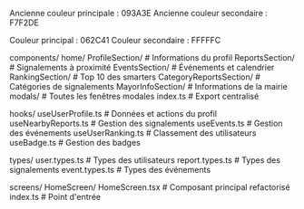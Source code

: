 Ancienne couleur principale : 093A3E
Ancienne couleur secondaire : F7F2DE

Couleur principal : 062C41
Couleur secondaire : FFFFFC

components/
  home/
    ProfileSection/      # Informations du profil
    ReportsSection/      # Signalements à proximité 
    EventsSection/       # Événements et calendrier
    RankingSection/      # Top 10 des smarters
    CategoryReportsSection/  # Catégories de signalements
    MayorInfoSection/    # Informations de la mairie
    modals/              # Toutes les fenêtres modales
    index.ts             # Export centralisé

hooks/
  useUserProfile.ts      # Données et actions du profil
  useNearbyReports.ts    # Gestion des signalements
  useEvents.ts           # Gestion des événements
  useUserRanking.ts      # Classement des utilisateurs
  useBadge.ts            # Gestion des badges

types/
  user.types.ts          # Types des utilisateurs
  report.types.ts        # Types des signalements
  event.types.ts         # Types des événements

screens/
  HomeScreen/
    HomeScreen.tsx       # Composant principal refactorisé
    index.ts             # Point d'entrée